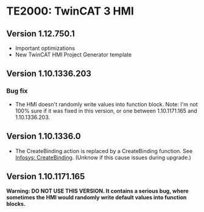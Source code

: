 # TE2000: TwinCAT 3 HMI 

## Version 1.12.750.1

- Important optimizations 
- New TwinCAT HMI Project Generator template

## Version 1.10.1336.203

### Bug fix

- The HMI doesn't randomly write values into function block. Note: I'm not 100% sure if it was fixed in this version, or one between 1.10.1171.165 and 1.10.1336.203.

## Version 1.10.1336.0
- The CreateBinding action is replaced by a CreateBinding function. See [Infosys: CreateBinding](https://infosys.beckhoff.com/content/1033/te2000_tc3_hmi_engineering/5097942027.html?id=3579488638660561854). (Unknow if this cause issues during upgrade.)

## Version 1.10.1171.165

**Warning: DO NOT USE THIS VERSION. It contains a serious bug, where sometimes the HMI would randomly write default values into function blocks.**
